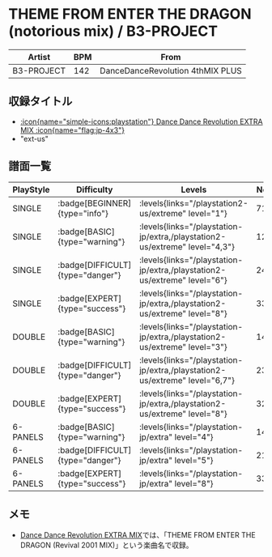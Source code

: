 # THEME FROM ENTER THE DRAGON (notorious mix) / B3-PROJECT

|Artist|BPM|From|
|------|---|----|
|B3-PROJECT|142|DanceDanceRevolution 4thMIX PLUS|

## 収録タイトル

- [:icon{name="simple-icons:playstation"} Dance Dance Revolution EXTRA MIX :icon{name="flag:jp-4x3"}](/playstation-jp/extra)
- "ext-us"

## 譜面一覧

|PlayStyle|Difficulty|Levels|Notes|Movie|
|---------|----------|------|-----|-----|
|SINGLE| :badge[BEGINNER]{type="info"}| :levels{links="/playstation2-us/extreme" level="1"}|71/0||
|SINGLE| :badge[BASIC]{type="warning"}| :levels{links="/playstation-jp/extra,/playstation2-us/extreme" level="4,3"}|122/0||
|SINGLE| :badge[DIFFICULT]{type="danger"}| :levels{links="/playstation-jp/extra,/playstation2-us/extreme" level="6"}|249/0||
|SINGLE| :badge[EXPERT]{type="success"}| :levels{links="/playstation-jp/extra,/playstation2-us/extreme" level="8"}|332/0||
|DOUBLE| :badge[BASIC]{type="warning"}| :levels{links="/playstation-jp/extra,/playstation2-us/extreme" level="3"}|140/0||
|DOUBLE| :badge[DIFFICULT]{type="danger"}| :levels{links="/playstation-jp/extra,/playstation2-us/extreme" level="6,7"}|237/0||
|DOUBLE| :badge[EXPERT]{type="success"}| :levels{links="/playstation-jp/extra,/playstation2-us/extreme" level="8"}|324/0||
|6-PANELS| :badge[BASIC]{type="warning"}| :levels{links="/playstation-jp/extra" level="4"}|145/0||
|6-PANELS| :badge[DIFFICULT]{type="danger"}| :levels{links="/playstation-jp/extra" level="5"}|211/0||
|6-PANELS| :badge[EXPERT]{type="success"}| :levels{links="/playstation-jp/extra" level="8"}|332/0||

## メモ

- [Dance Dance Revolution EXTRA MIX](/playstation-jp/extra)では、「THEME FROM ENTER THE DRAGON (Revival 2001 MIX)」という楽曲名で収録。
